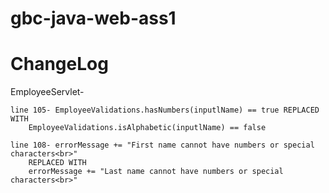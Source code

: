 # gbc-java-web-ass1
# ChangeLog
EmployeeServlet-
	
	line 105- EmployeeValidations.hasNumbers(inputlName) == true REPLACED WITH
		EmployeeValidations.isAlphabetic(inputlName) == false

	line 108- errorMessage += "First name cannot have numbers or special characters<br>"
		REPLACED WITH
		errorMessage += "Last name cannot have numbers or special characters<br>"
